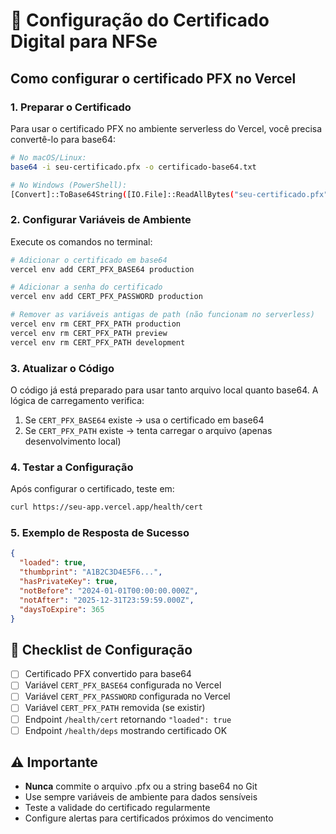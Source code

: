 # 🔐 Configuração do Certificado Digital para NFSe

## Como configurar o certificado PFX no Vercel

### 1. **Preparar o Certificado**

Para usar o certificado PFX no ambiente serverless do Vercel, você precisa convertê-lo para base64:

```bash
# No macOS/Linux:
base64 -i seu-certificado.pfx -o certificado-base64.txt

# No Windows (PowerShell):
[Convert]::ToBase64String([IO.File]::ReadAllBytes("seu-certificado.pfx")) | Out-File -Encoding utf8 certificado-base64.txt
```

### 2. **Configurar Variáveis de Ambiente**

Execute os comandos no terminal:

```bash
# Adicionar o certificado em base64
vercel env add CERT_PFX_BASE64 production

# Adicionar a senha do certificado
vercel env add CERT_PFX_PASSWORD production

# Remover as variáveis antigas de path (não funcionam no serverless)
vercel env rm CERT_PFX_PATH production
vercel env rm CERT_PFX_PATH preview  
vercel env rm CERT_PFX_PATH development
```

### 3. **Atualizar o Código**

O código já está preparado para usar tanto arquivo local quanto base64. A lógica de carregamento verifica:

1. Se `CERT_PFX_BASE64` existe → usa o certificado em base64
2. Se `CERT_PFX_PATH` existe → tenta carregar o arquivo (apenas desenvolvimento local)

### 4. **Testar a Configuração**

Após configurar o certificado, teste em:

```bash
curl https://seu-app.vercel.app/health/cert
```

### 5. **Exemplo de Resposta de Sucesso**

```json
{
  "loaded": true,
  "thumbprint": "A1B2C3D4E5F6...",
  "hasPrivateKey": true,
  "notBefore": "2024-01-01T00:00:00.000Z",
  "notAfter": "2025-12-31T23:59:59.000Z",
  "daysToExpire": 365
}
```

## 📝 **Checklist de Configuração**

- [ ] Certificado PFX convertido para base64
- [ ] Variável `CERT_PFX_BASE64` configurada no Vercel
- [ ] Variável `CERT_PFX_PASSWORD` configurada no Vercel
- [ ] Variável `CERT_PFX_PATH` removida (se existir)
- [ ] Endpoint `/health/cert` retornando `"loaded": true`
- [ ] Endpoint `/health/deps` mostrando certificado OK

## ⚠️ **Importante**

- **Nunca** commite o arquivo .pfx ou a string base64 no Git
- Use sempre variáveis de ambiente para dados sensíveis
- Teste a validade do certificado regularmente
- Configure alertas para certificados próximos do vencimento